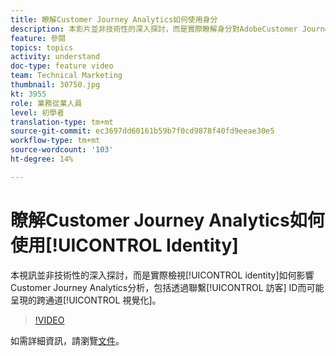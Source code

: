 ```yaml
---
title: 瞭解Customer Journey Analytics如何使用身分
description: 本影片並非技術性的深入探討，而是實際瞭解身分對AdobeCustomer Journey Analytics分析的影響，包括透過拼接訪客ID而可能實現的跨通道視覺化。
feature: 參閱
topics: topics
activity: understand
doc-type: feature video
team: Technical Marketing
thumbnail: 30750.jpg
kt: 3955
role: 業務從業人員
level: 初學者
translation-type: tm+mt
source-git-commit: ec3697dd60161b59b7f0cd9878f40fd9eeae30e5
workflow-type: tm+mt
source-wordcount: '103'
ht-degree: 14%

---
```



# 瞭解Customer Journey Analytics如何使用[!UICONTROL Identity]

本視訊並非技術性的深入探討，而是實際檢視[!UICONTROL identity]如何影響Customer Journey Analytics分析，包括透過聯繫[!UICONTROL 訪客] ID而可能呈現的跨通道[!UICONTROL 視覺化]。

>[!VIDEO](https://video.tv.adobe.com/v/30750/?quality=12&enable10seconds=on&speedcontrol=on)

如需詳細資訊，請瀏覽[文件](https://docs.adobe.com/content/help/zh-Hant/analytics-platform/using/cja-landing.html)。

